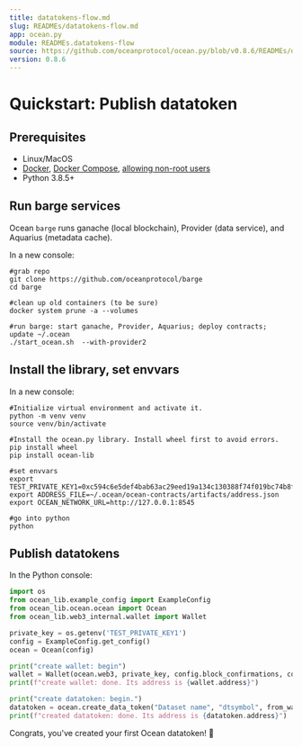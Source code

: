 ```yaml
---
title: datatokens-flow.md
slug: READMEs/datatokens-flow.md
app: ocean.py
module: READMEs.datatokens-flow
source: https://github.com/oceanprotocol/ocean.py/blob/v0.8.6/READMEs/datatokens-flow.md
version: 0.8.6
---
```

<!--
Copyright 2022 Ocean Protocol Foundation
SPDX-License-Identifier: Apache-2.0
-->

# Quickstart: Publish datatoken

## Prerequisites

-   Linux/MacOS
-   [Docker](https://docs.docker.com/engine/install/), [Docker Compose](https://docs.docker.com/compose/install/), [allowing non-root users](https://www.thegeekdiary.com/run-docker-as-a-non-root-user/)
-   Python 3.8.5+

## Run barge services

Ocean `barge` runs ganache (local blockchain), Provider (data service), and Aquarius (metadata cache).

In a new console:

```console
#grab repo
git clone https://github.com/oceanprotocol/barge
cd barge

#clean up old containers (to be sure)
docker system prune -a --volumes

#run barge: start ganache, Provider, Aquarius; deploy contracts; update ~/.ocean
./start_ocean.sh  --with-provider2
```

## Install the library, set envvars

In a new console:

```console
#Initialize virtual environment and activate it.
python -m venv venv
source venv/bin/activate

#Install the ocean.py library. Install wheel first to avoid errors.
pip install wheel
pip install ocean-lib

#set envvars
export TEST_PRIVATE_KEY1=0xc594c6e5def4bab63ac29eed19a134c130388f74f019bc74b8f4389df2837a58
export ADDRESS_FILE=~/.ocean/ocean-contracts/artifacts/address.json
export OCEAN_NETWORK_URL=http://127.0.0.1:8545

#go into python
python
```

## Publish datatokens

In the Python console:

```python
import os
from ocean_lib.example_config import ExampleConfig
from ocean_lib.ocean.ocean import Ocean
from ocean_lib.web3_internal.wallet import Wallet

private_key = os.getenv('TEST_PRIVATE_KEY1')
config = ExampleConfig.get_config()
ocean = Ocean(config)

print("create wallet: begin")
wallet = Wallet(ocean.web3, private_key, config.block_confirmations, config.transaction_timeout)
print(f"create wallet: done. Its address is {wallet.address}")

print("create datatoken: begin.")
datatoken = ocean.create_data_token("Dataset name", "dtsymbol", from_wallet=wallet)
print(f"created datatoken: done. Its address is {datatoken.address}")
```

Congrats, you've created your first Ocean datatoken! 🐋
